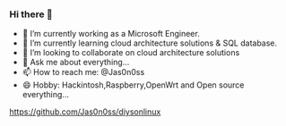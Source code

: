 ### Hi there 👋

- 🔭 I’m currently working as a Microsoft Engineer.
- 🌱 I’m currently learning cloud architecture solutions & SQL database.
- 👯 I’m looking to collaborate on cloud architecture solutions 
- 💬 Ask me about everything...
- 📫 How to reach me: @Jas0n0ss
- 😄 Hobby: Hackintosh,Raspberry,OpenWrt and Open source everything...

https://github.com/Jas0n0ss/diysonlinux

